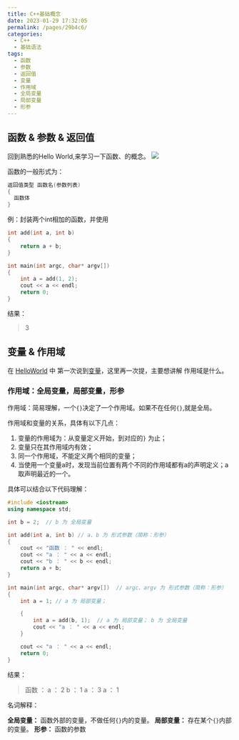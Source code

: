 ```yaml
---
title: C++基础概念
date: 2023-01-29 17:32:05
permalink: /pages/29b4c6/
categories:
  - C++
  - 基础语法
tags:
  - 函数 
  - 参数 
  - 返回值
  - 变量 
  - 作用域
  - 全局变量
  - 局部变量
  - 形参
---
```


## 函数 & 参数 & 返回值 

回到熟悉的Hello World,来学习一下函数、的概念。
![](https://cdn.addai.cn/博客/202302011342788.png)

函数的一般形式为：

```c++
返回值类型 函数名(参数列表)
{
  函数体
}
```

例：封装两个int相加的函数，并使用
```c++
int add(int a, int b)
{
	return a + b;
}

int main(int argc, char* argv[])
{
	int a = add(1, 2);
	cout << a << endl;
	return 0;
}
```
结果：
> 3

## 变量 & 作用域

在 [HelloWorld](https://blog.addai.cn/pages/5805d0) 中 第一次说到[变量](https://blog.addai.cn/pages/5805d0/#%E5%8F%98%E9%87%8F-%E6%B3%A8%E9%87%8A)，这里再一次提，主要想讲解 作用域是什么。

### 作用域：全局变量，局部变量，形参

作用域：简易理解，一个`{}`决定了一个作用域。如果不在任何`{}`,就是全局。

作用域和变量的关系，具体有以下几点：
1. 变量的作用域为：从变量定义开始，到对应的`}` 为止；
2. 变量只在其作用域内有效；
3. 同一个作用域，不能定义两个相同的变量；
4. 当使用一个变量a时，发现当前位置有两个不同的作用域都有a的声明定义；a取声明最近的一个。

具体可以结合以下代码理解：
```c++
#include <iostream>
using namespace std;

int b = 2;	// b 为 全局变量

int add(int a, int b) // a、b 为 形式参数（简称：形参）
{
	cout << "函数 ： " << endl;
	cout << "a ： " << a << endl;
	cout << "b ： " << b << endl;
	return a + b;
}

int main(int argc, char* argv[])  // argc、argv 为 形式参数（简称：形参）
{
	int a = 1; // a 为 局部变量；

	{
		int a = add(b, 1);	// a 为 局部变量； b 为 全局变量
		cout << "a ： " << a << endl;
	}

	cout << "a ： " << a << endl;
	return 0;
}
```
结果：
> 函数 ：
> a ： 2
> b ： 1
> a ： 3
> a ： 1


名词解释：

**全局变量：** 函数外部的变量，不做任何`{}`内的变量。
**局部变量：** 存在某个`{}`内部的变量。
**形参：** 函数的参数